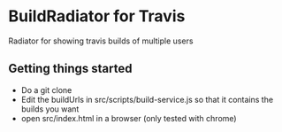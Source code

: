 # BuildRadiator for Travis
Radiator for showing travis builds of multiple users

## Getting things started
- Do a git clone
- Edit the buildUrls in src/scripts/build-service.js so that it contains the builds you want
- open src/index.html in a browser (only tested with chrome)
